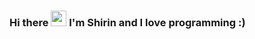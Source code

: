 ### Hi there <img src="https://media.giphy.com/media/hvRJCLFzcasrR4ia7z/giphy.gif" width="25px"> I'm Shirin and I love programming :)



<!--
**CamelliaDev/CamelliaDev** is a ✨ _special_ ✨ repository because its `README.md` (this file) appears on your GitHub profile.

Here are some ideas to get you started:

- 🔭 I’m currently working on ...
- 🌱 I’m currently learning ...
- 👯 I’m looking to collaborate on ...
- 🤔 I’m looking for help with ...
- 💬 Ask me about ...
- 📫 How to reach me: ...
- 😄 Pronouns: ...
- ⚡ Fun fact: ...
-->

